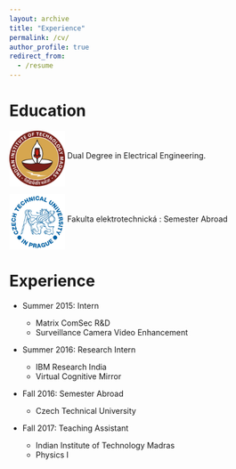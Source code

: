 ```yaml
---
layout: archive
title: "Experience"
permalink: /cv/
author_profile: true
redirect_from:
  - /resume
---
```

Education
======
<p> <img src="/images/logo.png" alt="Smiley face" align="middle" style="width:100px;height:100px;">    Dual Degree in Electrical Engineering.</p> 

<p> <img src="/images/ctu.jpg" alt="Smiley face" align="middle" style="width:100px;height:100px;">    Fakulta elektrotechnická : Semester Abroad</p> 


Experience
======
* Summer 2015: Intern
  * Matrix ComSec R&D
  * Surveillance Camera Video Enhancement

* Summer 2016: Research Intern
  * IBM Research India
  * Virtual Cognitive Mirror
  
* Fall 2016: Semester Abroad
  * Czech Technical University

* Fall 2017: Teaching Assistant
  * Indian Institute of Technology Madras
  * Physics I
  
